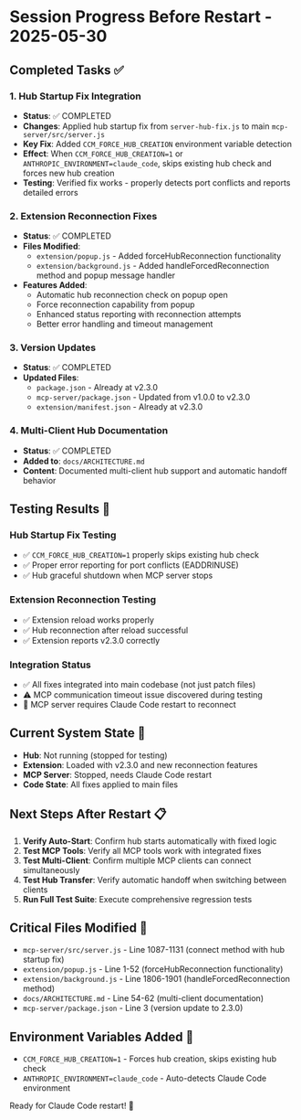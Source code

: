 # Session Progress Before Restart - 2025-05-30

## Completed Tasks ✅

### 1. Hub Startup Fix Integration
- **Status**: ✅ COMPLETED
- **Changes**: Applied hub startup fix from `server-hub-fix.js` to main `mcp-server/src/server.js`
- **Key Fix**: Added `CCM_FORCE_HUB_CREATION` environment variable detection
- **Effect**: When `CCM_FORCE_HUB_CREATION=1` or `ANTHROPIC_ENVIRONMENT=claude_code`, skips existing hub check and forces new hub creation
- **Testing**: Verified fix works - properly detects port conflicts and reports detailed errors

### 2. Extension Reconnection Fixes
- **Status**: ✅ COMPLETED  
- **Files Modified**:
  - `extension/popup.js` - Added forceHubReconnection functionality
  - `extension/background.js` - Added handleForcedReconnection method and popup message handler
- **Features Added**:
  - Automatic hub reconnection check on popup open
  - Force reconnection capability from popup
  - Enhanced status reporting with reconnection attempts
  - Better error handling and timeout management

### 3. Version Updates
- **Status**: ✅ COMPLETED
- **Updated Files**:
  - `package.json` - Already at v2.3.0
  - `mcp-server/package.json` - Updated from v1.0.0 to v2.3.0
  - `extension/manifest.json` - Already at v2.3.0

### 4. Multi-Client Hub Documentation
- **Status**: ✅ COMPLETED
- **Added to**: `docs/ARCHITECTURE.md`
- **Content**: Documented multi-client hub support and automatic handoff behavior

## Testing Results 🧪

### Hub Startup Fix Testing
- ✅ `CCM_FORCE_HUB_CREATION=1` properly skips existing hub check
- ✅ Proper error reporting for port conflicts (EADDRINUSE)
- ✅ Hub graceful shutdown when MCP server stops

### Extension Reconnection Testing  
- ✅ Extension reload works properly
- ✅ Hub reconnection after reload successful
- ✅ Extension reports v2.3.0 correctly

### Integration Status
- ✅ All fixes integrated into main codebase (not just patch files)
- ⚠️ MCP communication timeout issue discovered during testing
- 🔄 MCP server requires Claude Code restart to reconnect

## Current System State 🎯

- **Hub**: Not running (stopped for testing)
- **Extension**: Loaded with v2.3.0 and new reconnection features
- **MCP Server**: Stopped, needs Claude Code restart
- **Code State**: All fixes applied to main files

## Next Steps After Restart 📋

1. **Verify Auto-Start**: Confirm hub starts automatically with fixed logic
2. **Test MCP Tools**: Verify all MCP tools work with integrated fixes  
3. **Test Multi-Client**: Confirm multiple MCP clients can connect simultaneously
4. **Test Hub Transfer**: Verify automatic handoff when switching between clients
5. **Run Full Test Suite**: Execute comprehensive regression tests

## Critical Files Modified 📝

- `mcp-server/src/server.js` - Line 1087-1131 (connect method with hub startup fix)
- `extension/popup.js` - Line 1-52 (forceHubReconnection functionality)  
- `extension/background.js` - Line 1806-1901 (handleForcedReconnection method)
- `docs/ARCHITECTURE.md` - Line 54-62 (multi-client documentation)
- `mcp-server/package.json` - Line 3 (version update to 2.3.0)

## Environment Variables Added 🔧

- `CCM_FORCE_HUB_CREATION=1` - Forces hub creation, skips existing hub check
- `ANTHROPIC_ENVIRONMENT=claude_code` - Auto-detects Claude Code environment

Ready for Claude Code restart! 🚀
